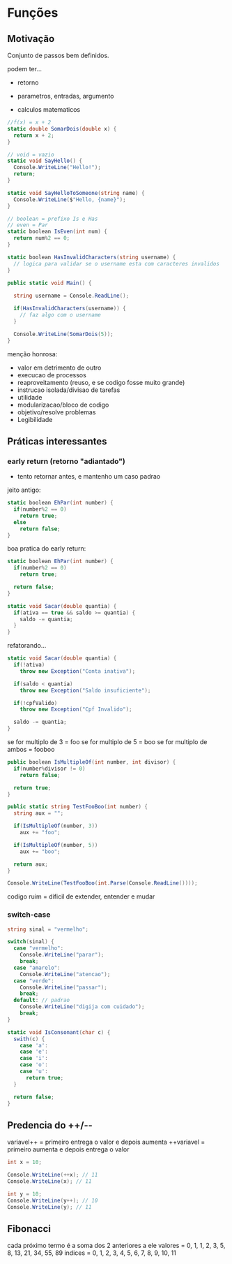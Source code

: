 # Funções

## Motivação

Conjunto de passos bem definidos.

podem ter...

- retorno
- parametros, entradas, argumento

- calculos matematicos

```cs
//f(x) = x + 2
static double SomarDois(double x) {
  return x + 2;
}

// void = vazio
static void SayHello() {
  Console.WriteLine("Hello!");
  return;
}

static void SayHelloToSomeone(string name) {
  Console.WriteLine($"Hello, {name}");
}

// boolean = prefixo Is e Has
// even = Par
static boolean IsEven(int num) {
  return num%2 == 0;
}

static boolean HasInvalidCharacters(string username) {
  // logica para validar se o username esta com caracteres invalidos
}

public static void Main() {
  
  string username = Console.ReadLine();

  if(HasInvalidCharacters(username)) {
    // faz algo com o username
  }

  Console.WriteLine(SomarDois(5));
}
```

menção honrosa:

- valor em detrimento de outro
- execucao de processos
- reaproveitamento (reuso, e se codigo fosse muito grande)
- instrucao isolada/divisao de tarefas
- utilidade
- modularizacao/bloco de codigo
- objetivo/resolve problemas
- Legibilidade

## Práticas interessantes

### early return (retorno "adiantado")

- tento retornar antes, e mantenho um caso padrao

jeito antigo:

```cs
static boolean EhPar(int number) {
  if(number%2 == 0)
    return true;
  else
    return false;
}
```

boa pratica do early return:

```cs
static boolean EhPar(int number) {
  if(number%2 == 0)
    return true;

  return false;
}
```

```cs
static void Sacar(double quantia) {
  if(ativa == true && saldo >= quantia) {
    saldo -= quantia;
  }
}
```

refatorando...

```cs
static void Sacar(double quantia) {
  if(!ativa)
    throw new Exception("Conta inativa");

  if(saldo < quantia)
    throw new Exception("Saldo insuficiente");

  if(!cpfValido)
    throw new Exception("Cpf Invalido");

  saldo -= quantia;
}
```

se for multiplo de 3 = foo
se for multiplo de 5 = boo
se for multiplo de ambos = fooboo

```cs
public boolean IsMultipleOf(int number, int divisor) {
  if(number%divisor != 0)
    return false;

  return true;
}

public static string TestFooBoo(int number) {
  string aux = "";

  if(IsMultipleOf(number, 3))
    aux += "foo";

  if(IsMultipleOf(number, 5))
    aux += "boo";

  return aux;
}

Console.WriteLine(TestFooBoo(int.Parse(Console.ReadLine())));
```

codigo ruim = dificil de extender, entender e mudar

### switch-case

```cs
string sinal = "vermelho";

switch(sinal) {
  case "vermelho":
    Console.WriteLine("parar");
    break;
  case "amarelo":
    Console.WriteLine("atencao");
  case "verde":
    Console.WriteLine("passar");
    break;
  default: // padrao
    Console.WriteLine("digija com cuidado");
    break;
}
```

```cs
static void IsConsonant(char c) {
  swith(c) {
    case 'a':
    case 'e':
    case 'i':
    case 'o':
    case 'u':
      return true;
  }

  return false;
}
```

## Predencia do ++/--

variavel++ = primeiro entrega o valor e depois aumenta
++variavel = primeiro aumenta e depois entrega o valor

```cs
int x = 10;

Console.WriteLine(++x); // 11
Console.WriteLine(x); // 11

int y = 10;
Console.WriteLine(y++); // 10
Console.WriteLine(y); // 11
```

## Fibonacci

cada próximo termo é a soma dos 2 anteriores a ele
valores = 0, 1, 1, 2, 3, 5, 8, 13, 21, 34, 55, 89
indices = 0, 1, 2, 3, 4, 5, 6,  7,  8,  9, 10, 11
